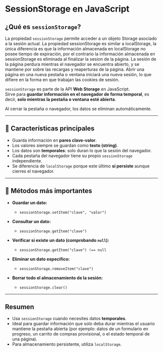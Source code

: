 # SessionStorage en JavaScript

## ¿Qué es `sessionStorage`?
La propiedad `sessionStorage` permite acceder a un objeto Storage asociado a la sesión actual. 
La propiedad sessionStorage es similar a localStorage, la única diferencia es que la información almacenada en localStorage no posee tiempo de expiración, por el contrario la información almacenada en sessionStorage es eliminada al finalizar la sesion de la página. 
La sesión de la página perdura mientras el navegador se encuentra abierto, y se mantiene por sobre las recargas y reaperturas de la página.
Abrir una página en una nueva pestaña o ventana iniciará una nueva sesión, lo que difiere en la forma en que trabajan las cookies de sesión.


`sessionStorage` es parte de la API **Web Storage** en JavaScript.  
Sirve para **guardar información en el navegador de forma temporal**, es decir, **solo mientras la pestaña o ventana esté abierta**.  

Al cerrar la pestaña o navegador, los datos se eliminan automáticamente.  

---

## 🔹 Características principales
- Guarda información en **pares clave-valor**.
- Los valores siempre se guardan como **texto (string)**.
- Los datos son **temporales**: solo duran lo que la sesión del navegador.
- Cada pestaña del navegador tiene su propio `sessionStorage` independiente.
- Se diferencia de `localStorage` porque este último **sí persiste** aunque cierres el navegador.

---

## 🔹 Métodos más importantes
- **Guardar un dato:**
  - `sessionStorage.setItem("clave", "valor")`

- **Consultar un dato:**
  - `sessionStorage.getItem("clave")`

- **Verificar si existe un dato (comprobando `null`):**
  - `sessionStorage.getItem("clave") !== null`

- **Eliminar un dato específico:**
  - `sessionStorage.removeItem("clave")`

- **Borrar todo el almacenamiento de la sesión:**
  - `sessionStorage.clear()`

---

## Resumen
- Usa `sessionStorage` cuando necesites datos **temporales**.  
- Ideal para guardar información que solo deba durar mientras el usuario mantiene la pestaña abierta (por ejemplo: datos de un formulario en progreso, un carrito de compras provisional, o el estado temporal de una página).  
- Para almacenamiento persistente, utiliza `localStorage`.  
